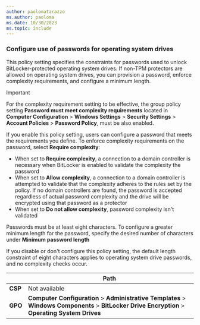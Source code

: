 ```yaml
---
author: paolomatarazzo
ms.author: paoloma
ms.date: 10/30/2023
ms.topic: include
---
```


### Configure use of passwords for operating system drives

This policy setting specifies the constraints for passwords used to unlock BitLocker-protected operating system drives. If non-TPM protectors are allowed on operating system drives, you can provision a password, enforce complexity requirements, and configure a minimum length.

> [!IMPORTANT]
> For the complexity requirement setting to be effective, the group policy setting **Password must meet complexity requirements** located in **Computer Configuration** > **Windows Settings** > **Security Settings** > **Account Policies** > **Password Policy**, must be also enabled.

If you enable this policy setting, users can configure a password that meets the requirements you define. To enforce complexity requirements on the password, select **Require complexity**:

- When set to **Require complexity**, a connection to a domain controller is necessary when BitLocker is enabled to validate the complexity the password
- When set to **Allow complexity**, a connection to a domain controller is attempted to validate that the complexity adheres to the rules set by the policy. If no domain controllers are found, the password is accepted regardless of actual password complexity and the drive will be encrypted using that password as a protector
- When set to **Do not allow complexity**, password complexity isn't validated

Passwords must be at least eight characters. To configure a greater minimum length for the password, specify the desired number of characters under **Minimum password length**

If you disable or don't configure this policy setting, the default length constraint of eight characters applies to operating system drive passwords, and no complexity checks occur.

|  | Path |
|--|--|
| **CSP** | Not available |
| **GPO** | **Computer Configuration** > **Administrative Templates** > **Windows Components** > **BitLocker Drive Encryption** > **Operating System Drives** |
